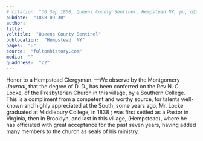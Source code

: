```yaml
---
# citation: "30 Sep 1858, Queens County Sentinel, Hempstead NY, pu, q22, fultonhistory.com."
pubdate:  "1858-09-30"
author: 
title: 
voltitle:  "Queens County Sentinel"
publocation:  "Hempstead  NY"
pages:  "u"
source:  "fultonhistory.com"
media:  ""
quaddress:  "22"
---
```

Honor to a Hempstead Clergyman. —We observe by the Montgomery *Journal*, that the degree of D. D., has been conferred on the Rev N. C. Locke, of the Presbyterian Church in this village, by a Southern College. This is a compliment from a competent and worthy source, for talents well-known and highly appreciated at the South, some years ago, Mr. Locke graduated at Middlebury College, in 1838 ; was first settled as a Pastor in Virginia, then in Brooklyn, and last in this village, (Hempstead), where he has officiated with great acceptance for the past seven years, having added many members to the church as seals of his ministry.

